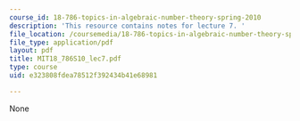 ```yaml
---
course_id: 18-786-topics-in-algebraic-number-theory-spring-2010
description: 'This resource contains notes for lecture 7. '
file_location: /coursemedia/18-786-topics-in-algebraic-number-theory-spring-2010/e323808fdea78512f392434b41e68981_MIT18_786S10_lec7.pdf
file_type: application/pdf
layout: pdf
title: MIT18_786S10_lec7.pdf
type: course
uid: e323808fdea78512f392434b41e68981

---
```

None